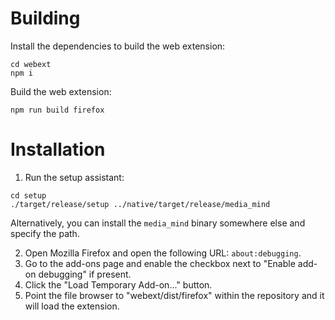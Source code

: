 Building
========

Install the dependencies to build the web extension:

```
cd webext
npm i
```

Build the web extension:

```
npm run build firefox
```

Installation
============

1. Run the setup assistant:
```
cd setup
./target/release/setup ../native/target/release/media_mind
```

Alternatively, you can install the `media_mind` binary somewhere else and specify the path.

2. Open Mozilla Firefox and open the following URL: `about:debugging`.
3. Go to the add-ons page and enable the checkbox next to "Enable add-on debugging" if present.
4. Click the "Load Temporary Add-on..." button.
5. Point the file browser to "webext/dist/firefox" within the repository and it will load the extension.
